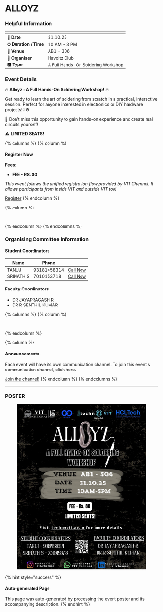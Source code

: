 # ALLOYZ



### Helpful Information

<table data-view="cards"><thead><tr><th></th><th></th></tr></thead><tbody><tr><td><strong>📅 Date</strong></td><td>31.10.25</td></tr><tr><td><strong>⏱ Duration / Time</strong></td><td>10 AM - 3 PM</td></tr><tr><td><strong>📍 Venue</strong></td><td>AB1 - 306</td></tr><tr><td><strong>👤 Organiser</strong></td><td>Havoltz Club</td></tr><tr><td><strong>🅰️ Type</strong></td><td>A Full Hands-On Soldering Workshop</td></tr></tbody></table>

### Event Details

🔥 **Alloyz : A Full Hands-On Soldering Workshop!** 🔥

Get ready to learn the art of soldering from scratch in a practical, interactive session. Perfect for anyone interested in electronics or DIY hardware projects!💡⚙️

🎯 Don’t miss this opportunity to gain hands-on experience and create real circuits yourself!

⚠️ **LIMITED SEATS!**

{% columns %}
{% column %}
#### Register Now

**Fees**:

* **FEE - RS. 80**

_This event follows the unified registration flow provided by VIT Chennai. It allows participants from inside VIT and outside VIT too!_

<a href="https://chennaievents.vit.ac.in/technovit/" class="button primary" data-icon="rocket-launch">Register</a>
{% endcolumn %}

{% column %}
<figure><img src="https://images.unsplash.com/photo-1607000975574-0b425df6975a?crop=entropy&#x26;cs=srgb&#x26;fm=jpg&#x26;ixid=M3wxOTcwMjR8MHwxfHNlYXJjaHw3fHxyZWdpc3RlcnxlbnwwfHx8fDE3NjEyNDU2MDF8MA&#x26;ixlib=rb-4.1.0&#x26;q=85" alt=""><figcaption></figcaption></figure>
{% endcolumn %}
{% endcolumns %}

### Organising Committee Information

#### Student Coordinators

<table data-card-size="large" data-view="cards"><thead><tr><th>Name</th><th data-type="number">Phone</th><th></th></tr></thead><tbody><tr><td>TANUJ</td><td>93181458314</td><td><a href="tel:93181458314" class="button secondary">Call Now</a></td></tr><tr><td>SRINATH S</td><td>7010153718</td><td><a href="tel:7010153718" class="button secondary">Call Now</a></td></tr></tbody></table>

#### Faculty Coordinators

* DR JAYAPRAGASH R
* DR R SENTHIL KUMAR

{% columns %}
{% column %}
<figure><img src="https://images.unsplash.com/photo-1650897877751-4446f52a0cb3?crop=entropy&#x26;cs=srgb&#x26;fm=jpg&#x26;ixid=M3wxOTcwMjR8MHwxfHNlYXJjaHw2fHxhbm5vdW5jZW1lbnR8ZW58MHx8fHwxNzYxMjQ2MzUxfDA&#x26;ixlib-rb-4.1.0&#x26;q=85" alt=""><figcaption></figcaption></figure>
{% endcolumn %}

{% column %}
#### Announcements

Each event will have its own communication channel. To join this event's communication channel, click here.

<a href="https://chennaievents.vit.ac.in/technovit/" class="button primary" data-icon="bullhorn">Join the channel!</a>
{% endcolumn %}
{% endcolumns %}

***

### POSTER

<figure><img src="../../.gitbook/assets/image (1) (1) (1) (1) (1).png" alt=""><figcaption></figcaption></figure>

{% hint style="success" %}
#### Auto-generated Page

This page was auto-generated by processing the event poster and its accompanying description.
{% endhint %}

